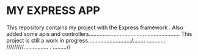 MY EXPRESS APP
====
This repository contains my project with the Express framework .
Also  added some apis and controllers...........................................................
This project is still a work in progress............................/........
.............
/////////................
.
.........//
